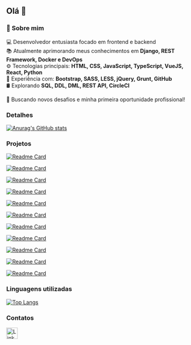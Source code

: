 ## Olá 👋

### 🚀 Sobre mim

💻 Desenvolvedor entusiasta focado em frontend e backend  
📚 Atualmente aprimorando meus conhecimentos em **Django, REST Framework, Docker e DevOps**  
⚙️ Tecnologias principais: **HTML, CSS, JavaScript, TypeScript, VueJS, React, Python**  
🔧 Experiência com: **Bootstrap, SASS, LESS, jQuery, Grunt, GitHub**  
🛢️ Explorando **SQL, DDL, DML, REST API, CircleCI**  

🚀 Buscando novos desafios e minha primeira oportunidade profissional! 

### Detalhes

[![Anurag's GitHub stats](https://github-readme-stats.vercel.app/api?username=VitorBri&show_icons=true&bg_color=00000000)](https://github.com/VitorBri)

### Projetos

[![Readme Card](https://github-readme-stats.vercel.app/api/pin/?username=VitorBri&repo=efood&bg_color=00000000)](https://github.com/VitorBri/efood)

[![Readme Card](https://github-readme-stats.vercel.app/api/pin/?username=VitorBri&repo=eplay&bg_color=00000000)](https://github.com/VitorBri/eplay)

[![Readme Card](https://github-readme-stats.vercel.app/api/pin/?username=VitorBri&repo=calculadora_simples&bg_color=00000000)](https://github.com/VitorBri/calculadora_simples)

[![Readme Card](https://github-readme-stats.vercel.app/api/pin/?username=VitorBri&repo=aniversario&bg_color=00000000)](https://github.com/VitorBri/aniversario)

[![Readme Card](https://github-readme-stats.vercel.app/api/pin/?username=VitorBri&repo=ebac-games&bg_color=00000000)](https://github.com/VitorBri/ebac-games)

[![Readme Card](https://github-readme-stats.vercel.app/api/pin/?username=VitorBri&repo=ebac_talks&bg_color=00000000)](https://github.com/VitorBri/ebac_talks)

[![Readme Card](https://github-readme-stats.vercel.app/api/pin/?username=VitorBri&repo=lista_contatos&bg_color=00000000)](https://github.com/VitorBri/lista_contatos)

[![Readme Card](https://github-readme-stats.vercel.app/api/pin/?username=VitorBri&repo=sorteador_grunt&bg_color=00000000)](https://github.com/VitorBri/sorteador_grunt)

[![Readme Card](https://github-readme-stats.vercel.app/api/pin/?username=VitorBri&repo=friends_page&bg_color=00000000)](https://github.com/VitorBri/friends_page)

[![Readme Card](https://github-readme-stats.vercel.app/api/pin/?username=VitorBri&repo=calculadora_imc&bg_color=00000000)](https://github.com/VitorBri/calculadora_imc)

[![Readme Card](https://github-readme-stats.vercel.app/api/pin/?username=VitorBri&repo=luar_moveis&bg_color=00000000)](https://github.com/VitorBri/luar_moveis)




### Linguagens utilizadas

[![Top Langs](https://github-readme-stats.vercel.app/api/top-langs/?username=VitorBri&layout=compact&bg_color=00000000)](https://github.com/VitorBri)

### Contatos

[<img src='https://img.shields.io/badge/LinkedIn-0077B5?style=for-the-badge&logo=linkedin&logoColor=white' alt='Linkedin' height='30'>](https://www.linkedin.com/in/vitorbri/)
